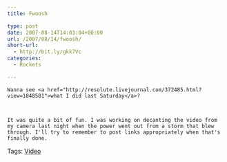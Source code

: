 ```yaml
---
title: Fwoosh

type: post
date: 2007-08-14T14:03:04+00:00
url: /2007/08/14/fwoosh/
short-url:
  - http://bit.ly/gkk7Vc
categories:
  - Rockets

---
```

<div class='microid-mailto+http:sha1:af6cc477c324142c51bf2f41b76d38da8c0d5bf8'>
  
    Wanna see <a href="http://resolute.livejournal.com/372485.html?view=1848581">what I did last Saturday</a>?
  
  
  
    It was quite a bit of fun. I was working on decanting the video from my camera last night when the power went out from a storm that blew through. I'll try to remember to post links appropriately when that's finally done.
  
</div>

<div class="st-post-tags">
  Tags: <a href="http://www.cavort.org/tag/video/" title="Video" rel="tag">Video</a><br />
</div>